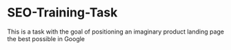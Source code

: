 # SEO-Training-Task
This is a task with the goal of positioning an imaginary product landing page the best possible in Google
